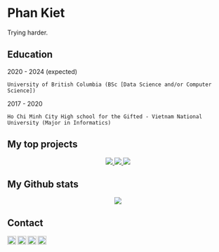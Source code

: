 Phan Kiet
=========

Trying harder.

Education
---------
2020 - 2024 (expected)

	University of British Columbia (BSc [Data Science and/or Computer Science])

2017 - 2020

	Ho Chi Minh City High school for the Gifted - Vietnam National University (Major in Informatics)

My top projects
---------------
<div align='center' display='block'>
<a href="https://github.com/ketphan02/MessMessBotBot">
	<img src='https://github-readme-stats.vercel.app/api/pin/?username=ketphan02&repo=MessMessBotBot&theme=graywhite' />
</a>
<a href="https://github.com/ketphan02/PKcoin-full-version">
	<img src='https://github-readme-stats.vercel.app/api/pin/?username=ketphan02&repo=PKcoin-full-version&theme=graywhite' />
</a>
<a href="https://github.com/ketphan02/chatbot-ubc">
	<img src='https://github-readme-stats.vercel.app/api/pin/?username=ketphan02&repo=chatbot-ubc&theme=graywhite' />
</a>
</div>

My Github stats
---------------
<div align='center'>
	<a href="https://github.com/ketphan02">
		<img src='https://github-readme-stats.vercel.app/api?username=ketphan02&?count_private=true&show_icons=true&theme=graywhite' />
	</a>
</div>

Contact
-------
<a href="https://github.com/ketphan02">
	<img width="20" align="left"
		 alt="My GitHub profile"
		 src="https://cdn.jsdelivr.net/npm/simple-icons@v3/icons/github.svg">
</a>

<a href="https://www.linkedin.com/in/ketphan02/">
	<img width="20" align="left"
		 alt="My LinkedIn profile"
		 src="https://cdn.jsdelivr.net/npm/simple-icons@v3/icons/linkedin.svg">
</a>

<a href="mailto:tuankiet.phannguyen@gmail.com">
	<img width="20" align="left"
		 alt="My Gmail"
		 src="https://cdn.jsdelivr.net/npm/simple-icons@v3/icons/gmail.svg">
</a>

<a href="mailto:tuankietvn@outlook.com">
	<img width="20" align="left"
		 alt="My Outlook"
		 src="https://cdn.jsdelivr.net/npm/simple-icons@v3/icons/microsoftoutlook.svg">
</a>
